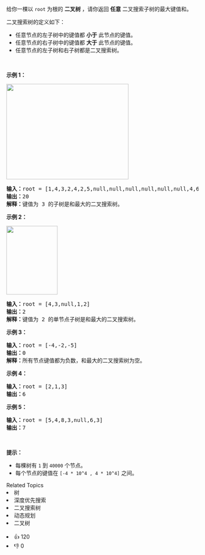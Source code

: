 <p>给你一棵以&nbsp;<code>root</code>&nbsp;为根的&nbsp;<strong>二叉树</strong>&nbsp;，请你返回 <strong>任意</strong>&nbsp;二叉搜索子树的最大键值和。</p>

<p>二叉搜索树的定义如下：</p>

<ul> 
 <li>任意节点的左子树中的键值都&nbsp;<strong>小于</strong>&nbsp;此节点的键值。</li> 
 <li>任意节点的右子树中的键值都 <strong>大于</strong>&nbsp;此节点的键值。</li> 
 <li>任意节点的左子树和右子树都是二叉搜索树。</li> 
</ul>

<p>&nbsp;</p>

<p><strong>示例 1：</strong></p>

<p><img alt="" src="https://assets.leetcode-cn.com/aliyun-lc-upload/uploads/2020/03/07/sample_1_1709.png" style="height: 250px; width: 320px;" /></p>

<pre>
<strong>输入：</strong>root = [1,4,3,2,4,2,5,null,null,null,null,null,null,4,6]
<strong>输出：</strong>20
<strong>解释：</strong>键值为 3 的子树是和最大的二叉搜索树。
</pre>

<p><strong>示例 2：</strong></p>

<p><img alt="" src="https://assets.leetcode-cn.com/aliyun-lc-upload/uploads/2020/03/07/sample_2_1709.png" style="height: 180px; width: 134px;" /></p>

<pre>
<strong>输入：</strong>root = [4,3,null,1,2]
<strong>输出：</strong>2
<strong>解释：</strong>键值为 2 的单节点子树是和最大的二叉搜索树。
</pre>

<p><strong>示例 3：</strong></p>

<pre>
<strong>输入：</strong>root = [-4,-2,-5]
<strong>输出：</strong>0
<strong>解释：</strong>所有节点键值都为负数，和最大的二叉搜索树为空。
</pre>

<p><strong>示例 4：</strong></p>

<pre>
<strong>输入：</strong>root = [2,1,3]
<strong>输出：</strong>6
</pre>

<p><strong>示例 5：</strong></p>

<pre>
<strong>输入：</strong>root = [5,4,8,3,null,6,3]
<strong>输出：</strong>7
</pre>

<p>&nbsp;</p>

<p><strong>提示：</strong></p>

<ul> 
 <li>每棵树有 <code>1</code> 到 <code>40000</code>&nbsp;个节点。</li> 
 <li>每个节点的键值在&nbsp;<code>[-4 * 10^4&nbsp;, 4 * 10^4]</code> 之间。</li> 
</ul>

<div><div>Related Topics</div><div><li>树</li><li>深度优先搜索</li><li>二叉搜索树</li><li>动态规划</li><li>二叉树</li></div></div><br><div><li>👍 120</li><li>👎 0</li></div>